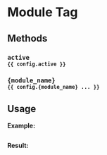 # Module Tag

## Methods

### `active`<br/><sub>`{{ config.active }}`</sub>

### `{module_name}`<br/><sub>`{{ config.{module_name} ... }}`</sub>

## Usage

**Example:**
```html

```

**Result:**
```html

```